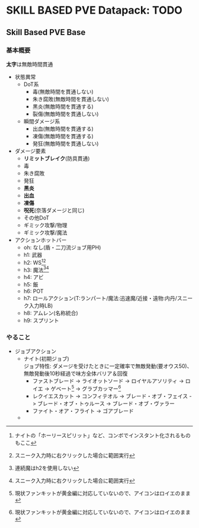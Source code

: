 # SKILL BASED PVE Datapack: TODO
## Skill Based PVE Base
### 基本概要
**太字**は無敵時間貫通
- 状態異常
  - DoT系
    - 毒(無敵時間を貫通しない)
    - 朱き腐敗(無敵時間を貫通しない)
    - 黒炎(無敵時間を貫通する)
    - 裂傷(無敵時間を貫通しない)
  - 瞬間ダメージ系
    - 出血(無敵時間を貫通する)
    - 凍傷(無敵時間を貫通する)
    - 発狂(無敵時間を貫通しない)
- ダメージ要素
  - **リミットブレイク**(防具貫通)
  - 毒
  - 朱き腐敗
  - 発狂
  - **黒炎**
  - **出血**
  - **凍傷**
  - **呪死**(奈落ダメージと同じ)
  - その他DoT
  - ギミック攻撃/物理
  - ギミック攻撃/魔法
- アクションホットバー
  - oh: なし(盾・二刀流ジョブ用PH)
  - h1: 武器
  - h2: WS[^※1][^単／範]
  - h3: 魔法[^※2][^単／範]
  - h4: アビ
  - h5: 飯
  - h6: POT
  - h7: ロールアクション(T:ランパート/魔法:迅速魔/近接・遠物:内丹/スニーク入力時LB)
  - h8: アムレン(名称統合)
  - h9: スプリント

[^単／範]:スニーク入力時に右クリックした場合に範囲実行
[^※1]:ナイトの「ホーリースピリット」など、コンボでインスタント化されるものもここ
[^※2]:連続魔はh2を使用しない

### やること
- ジョブアクション
  - ナイト(初期ジョブ)  
    ジョブ特性: ダメージを受けたときに一定確率で無敵発動(要オウス50)、無敵発動後10秒経過で味方全体バリア＆回復
    - ファストブレード -> ライオットソード -> ロイヤルアソリティ -> ロイエ -> ゲベート[^※3] -> グラブカッマー[^※3]
    - レクイエスカット -> コンフィテオル -> ブレード・オブ・フェイス -> ブレード・オブ・トゥルース -> ブレード・オブ・ヴァラー
    - ファイト・オア・フライト -> ゴアブレード
  - 

[^※3]:現状ファンキットが黄金編に対応していないので、アイコンはロイエのまま
